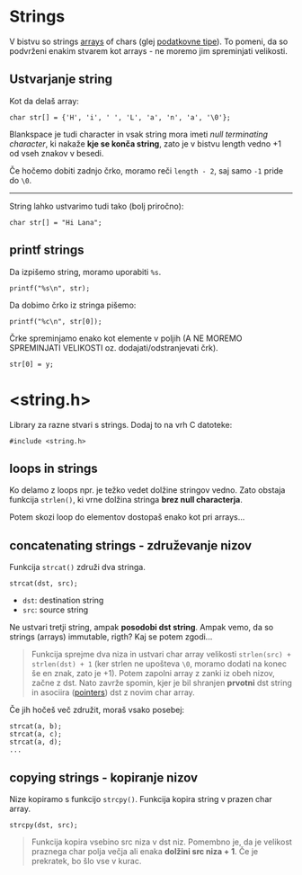 # Strings
V bistvu so strings [arrays](docs/arrays.md) of chars (glej [podatkovne tipe](docs/variables.md)).
To pomeni, da so podvrženi enakim stvarem kot arrays - ne moremo jim spreminjati velikosti.

## Ustvarjanje string

Kot da delaš array:

    char str[] = {'H', 'i', ' ', 'L', 'a', 'n', 'a', '\0'};

Blankspace je tudi character in vsak string mora imeti _null terminating character_, ki nakaže **kje se konča string**, zato je v bistvu length vedno +1 od vseh znakov v besedi.

Če hočemo dobiti zadnjo črko, moramo reči `length - 2`, saj samo `-1` pride do `\0`.

---

String lahko ustvarimo tudi tako (bolj priročno):

    char str[] = "Hi Lana";

## printf strings

Da izpišemo string, moramo uporabiti `%s`.

    printf("%s\n", str);

Da dobimo črko iz stringa pišemo:

    printf("%c\n", str[0]);

Črke spreminjamo enako kot elemente v poljih (A NE MOREMO SPREMINJATI VELIKOSTI oz. dodajati/odstranjevati črk).

    str[0] = y;

# <string.h>

Library za razne stvari s strings. Dodaj to na vrh C datoteke:

    #include <string.h>

## loops in strings

Ko delamo z loops npr. je težko vedet dolžine stringov vedno. Zato obstaja funkcija `strlen()`, ki vrne dolžina stringa **brez null characterja**.

Potem skozi loop do elementov dostopaš enako kot pri arrays...

## concatenating strings - združevanje nizov

Funkcija `strcat()` združi dva stringa.

    strcat(dst, src);

- `dst`: destination string
- `src`: source string

Ne ustvari tretji string, ampak **posodobi dst string**. Ampak vemo, da so strings (arrays) immutable, rigth? Kaj se potem zgodi...

>Funkcija sprejme dva niza in ustvari char array velikosti `strlen(src) + strlen(dst) + 1` (ker strlen ne upošteva `\0`, moramo dodati na konec še en znak, zato je +1). Potem zapolni array z zanki iz obeh nizov, začne z dst. Nato zavrže spomin, kjer je bil shranjen **prvotni** dst string in asociira ([pointers](docs/pointers.md)) dst z novim char array.

Če jih hočeš več združit, moraš vsako posebej:

    strcat(a, b);
    strcat(a, c);
    strcat(a, d);
    ...

## copying strings - kopiranje nizov

Nize kopiramo s funkcijo `strcpy()`. Funkcija kopira string v prazen char array.

    strcpy(dst, src);

>Funkcija kopira vsebino src niza v dst niz. Pomembno je, da je velikost praznega char polja večja ali enaka **dolžini src niza + 1**. Če je prekratek, bo šlo vse v kurac.
